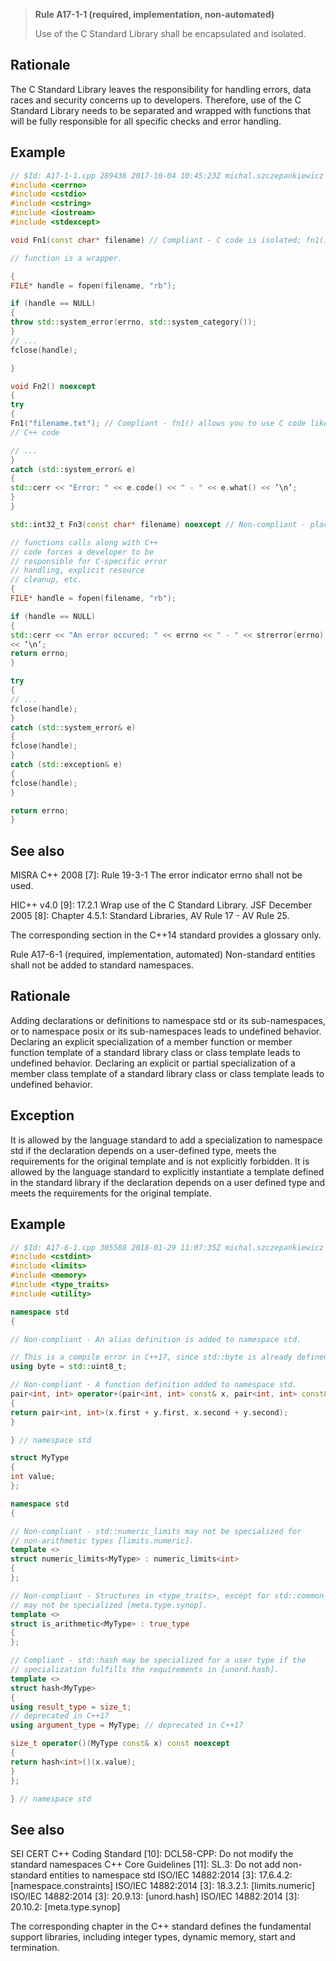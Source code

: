 > **Rule A17-1-1 (required, implementation, non-automated)**
>
> Use of the C Standard Library shall be encapsulated and isolated.

## Rationale

The C Standard Library leaves the responsibility for handling errors, data races and
security concerns up to developers. Therefore, use of the C Standard Library needs
to be separated and wrapped with functions that will be fully responsible for all
specific checks and error handling.

## Example

```cpp
// $Id: A17-1-1.cpp 289436 2017-10-04 10:45:23Z michal.szczepankiewicz $
#include <cerrno>
#include <cstdio>
#include <cstring>
#include <iostream>
#include <stdexcept>

void Fn1(const char* filename) // Compliant - C code is isolated; fn1()

// function is a wrapper.

{
FILE* handle = fopen(filename, "rb");

if (handle == NULL)
{
throw std::system_error(errno, std::system_category());
}
// ...
fclose(handle);

}

void Fn2() noexcept
{
try
{
Fn1("filename.txt"); // Compliant - fn1() allows you to use C code like
// C++ code

// ...
}
catch (std::system_error& e)
{
std::cerr << "Error: " << e.code() << " - " << e.what() << ’\n’;
}
}

std::int32_t Fn3(const char* filename) noexcept // Non-compliant - placing C

// functions calls along with C++
// code forces a developer to be
// responsible for C-specific error
// handling, explicit resource
// cleanup, etc.
{
FILE* handle = fopen(filename, "rb");

if (handle == NULL)
{
std::cerr << "An error occured: " << errno << " - " << strerror(errno)
<< ’\n’;
return errno;
}

try
{
// ...
fclose(handle);
}
catch (std::system_error& e)
{
fclose(handle);
}
catch (std::exception& e)
{
fclose(handle);
}

return errno;
}

```

## See also

MISRA C++ 2008 [7]: Rule 19-3-1 The error indicator errno shall not be used.

HIC++ v4.0 [9]: 17.2.1 Wrap use of the C Standard Library.
JSF December 2005 [8]: Chapter 4.5.1: Standard Libraries, AV Rule 17 - AV
Rule 25.

The corresponding section in the C++14 standard provides a glossary only.

Rule A17-6-1 (required, implementation, automated) Non-standard
entities shall not be added to standard namespaces.

## Rationale

Adding declarations or definitions to namespace std or its sub-namespaces, or to
namespace posix or its sub-namespaces leads to undefined behavior.
Declaring an explicit specialization of a member function or member function
template of a standard library class or class template leads to undefined behavior.
Declaring an explicit or partial specialization of a member class template of a
standard library class or class template leads to undefined behavior.

## Exception

It is allowed by the language standard to add a specialization to namespace std if the
declaration depends on a user-defined type, meets the requirements for the original
template and is not explicitly forbidden.
It is allowed by the language standard to explicitly instantiate a template defined in
the standard library if the declaration depends on a user defined type and meets the
requirements for the original template.

## Example

```cpp
// $Id: A17-6-1.cpp 305588 2018-01-29 11:07:35Z michal.szczepankiewicz $
#include <cstdint>
#include <limits>
#include <memory>
#include <type_traits>
#include <utility>

namespace std
{

// Non-compliant - An alias definition is added to namespace std.

// This is a compile error in C++17, since std::byte is already defined.
using byte = std::uint8_t;

// Non-compliant - A function definition added to namespace std.
pair<int, int> operator+(pair<int, int> const& x, pair<int, int> const& y)
{
return pair<int, int>(x.first + y.first, x.second + y.second);
}

} // namespace std

struct MyType
{
int value;
};

namespace std
{

// Non-compliant - std::numeric_limits may not be specialized for
// non-arithmetic types [limits.numeric].
template <>
struct numeric_limits<MyType> : numeric_limits<int>
{
};

// Non-compliant - Structures in <type_traits>, except for std::common_type,
// may not be specialized [meta.type.synop].
template <>
struct is_arithmetic<MyType> : true_type
{
};

// Compliant - std::hash may be specialized for a user type if the
// specialization fulfills the requirements in [unord.hash].
template <>
struct hash<MyType>
{
using result_type = size_t;
// deprecated in C++17
using argument_type = MyType; // deprecated in C++17

size_t operator()(MyType const& x) const noexcept
{
return hash<int>()(x.value);
}
};

} // namespace std

```

## See also

SEI CERT C++ Coding Standard [10]: DCL58-CPP: Do not modify the standard
namespaces
C++ Core Guidelines [11]: SL.3: Do not add non-standard entities to
namespace std
ISO/IEC 14882:2014 [3]: 17.6.4.2: [namespace.constraints]
ISO/IEC 14882:2014 [3]: 18.3.2.1: [limits.numeric]
ISO/IEC 14882:2014 [3]: 20.9.13: [unord.hash]
ISO/IEC 14882:2014 [3]: 20.10.2: [meta.type.synop]

The corresponding chapter in the C++ standard defines the fundamental support
libraries, including integer types, dynamic memory, start and termination.
